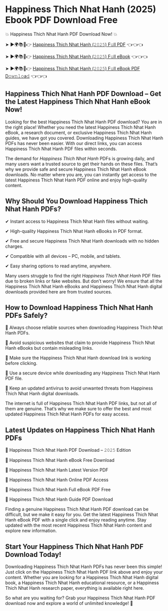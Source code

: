 # Happiness Thich Nhat Hanh (2025) Ebook PDF Download Free

💥 Happiness Thich Nhat Hanh PDF Download Now! 💥

➤ ►🌍📚📱👉 [Happiness Thich Nhat Hanh (𝟸𝟶𝟸𝟻) F𝚞ll PDF](https://getpdf.xyz/happiness-thich-nhat-hanh) 👈👈👈


➤ ►🌍📚📱👉 [Happiness Thich Nhat Hanh (𝟸𝟶𝟸𝟻) F𝚞ll eBook](https://getpdf.xyz/happiness-thich-nhat-hanh) 👈👈👈


➤ ►🌍📚📱👉 [Happiness Thich Nhat Hanh (𝟸𝟶𝟸𝟻) F𝚞ll eBook PDF D𝚘𝚠𝚗𝚕𝚘a𝚍](https://getpdf.xyz/happiness-thich-nhat-hanh) 👈👈👈


## Happiness Thich Nhat Hanh PDF Download – Get the Latest Happiness Thich Nhat Hanh eBook Now!

Looking for the best Happiness Thich Nhat Hanh PDF download? You are in the right place! Whether you need the latest Happiness Thich Nhat Hanh eBook, a research document, or exclusive Happiness Thich Nhat Hanh guides, we have got you covered. Downloading Happiness Thich Nhat Hanh PDFs has never been easier. With our direct links, you can access Happiness Thich Nhat Hanh PDF files within seconds.

The demand for *Happiness Thich Nhat Hanh* PDFs is growing daily, and many users want a trusted source to get their hands on these files. That’s why we provide safe and secure Happiness Thich Nhat Hanh eBook downloads. No matter where you are, you can instantly get access to the latest Happiness Thich Nhat Hanh PDF online and enjoy high-quality content.

## Why Should You Download Happiness Thich Nhat Hanh PDFs?

✔ Instant access to Happiness Thich Nhat Hanh files without waiting.

✔ High-quality Happiness Thich Nhat Hanh eBooks in PDF format.

✔ Free and secure Happiness Thich Nhat Hanh downloads with no hidden charges.

✔ Compatible with all devices – PC, mobile, and tablets.

✔ Easy sharing options to read anytime, anywhere.

Many users struggle to find the right *Happiness Thich Nhat Hanh* PDF files due to broken links or fake websites. But don’t worry! We ensure that all the Happiness Thich Nhat Hanh eBooks and Happiness Thich Nhat Hanh digital downloads provided here are from trusted sources.

## How to Download Happiness Thich Nhat Hanh PDFs Safely?

📌 Always choose reliable sources when downloading Happiness Thich Nhat Hanh PDFs.

📌 Avoid suspicious websites that claim to provide Happiness Thich Nhat Hanh eBooks but contain misleading links.

📌 Make sure the Happiness Thich Nhat Hanh download link is working before clicking.

📌 Use a secure device while downloading any Happiness Thich Nhat Hanh PDF file.

📌 Keep an updated antivirus to avoid unwanted threats from Happiness Thich Nhat Hanh digital downloads.

The internet is full of Happiness Thich Nhat Hanh PDF links, but not all of them are genuine. That’s why we make sure to offer the best and most updated Happiness Thich Nhat Hanh PDFs for easy access.

## Latest Updates on Happiness Thich Nhat Hanh PDFs

🔹 Happiness Thich Nhat Hanh PDF Download – 𝟸𝟶𝟸𝟻 Edition

🔹 Happiness Thich Nhat Hanh eBook Free Download

🔹 Happiness Thich Nhat Hanh Latest Version PDF

🔹 Happiness Thich Nhat Hanh Online PDF Access

🔹 Happiness Thich Nhat Hanh Full eBook PDF Free

🔹 Happiness Thich Nhat Hanh Guide PDF Download

Finding a genuine Happiness Thich Nhat Hanh PDF download can be difficult, but we make it easy for you. Get the latest Happiness Thich Nhat Hanh eBook PDF with a single click and enjoy reading anytime. Stay updated with the most recent Happiness Thich Nhat Hanh content and explore new information.

## Start Your Happiness Thich Nhat Hanh PDF Download Today!

Downloading Happiness Thich Nhat Hanh PDFs has never been this simple! Just click on the Happiness Thich Nhat Hanh PDF link above and enjoy your content. Whether you are looking for a Happiness Thich Nhat Hanh digital book, a Happiness Thich Nhat Hanh educational resource, or a Happiness Thich Nhat Hanh research paper, everything is available right here.

So what are you waiting for? Grab your Happiness Thich Nhat Hanh PDF download now and explore a world of unlimited knowledge! 🚀
